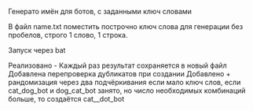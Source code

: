 Генерато имён для ботов, с заданными ключ словами 

В файл name.txt поместить построчно ключ слова для генерации без пробелов, строго 1 слово, 1 строка.

Запуск через bat

Реализовано - 
Каждый раз результат сохраняется в новый файл
Добавлена перепроверка дубликатов при создании
Добавлено + рандомизация через два подчёркивания если мало ключ слов, если cat_dog_bot и dog_cat_bot занято, но число необходимых комбинаций больше, то создаётся cat__dot_bot
